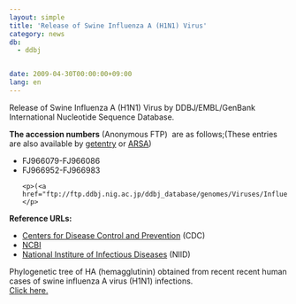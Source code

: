 ```yaml
---
layout: simple
title: 'Release of Swine Influenza A (H1N1) Virus'
category: news
db:
  - ddbj


date: 2009-04-30T00:00:00+09:00
lang: en
---
```


<html>Release of Swine Influenza A (H1N1) Virus by DDBJ/EMBL/GenBank International Nucleotide Sequence Database.

<p><b>The accession numbers</b> (Anonymous FTP)  are as follows;(These entries are also available by <a href="http://getentry.ddbj.nig.ac.jp/top-e.html" target="_blank">getentry</a> or <a href="http://arsa.ddbj.nig.ac.jp/top-e.html">ARSA</a>)</p>

<ul>
    <li>FJ966079-FJ966086</li>
    <li>FJ966952-FJ966983</li>

    <p>(<a href="ftp://ftp.ddbj.nig.ac.jp/ddbj_database/genomes/Viruses/Influenza/Influenza_A_virus.ff.gz">Influenza_A_virus.ff.gz</a>)</p>
</ul>

<p><b>Reference URLs:</b></p>

<ul>
    <li><a href="http://www.cdc.gov/swineflu/" target="_blank">Centers for Disease Control and Prevention</a> (CDC)</li>
    <li><a href="http://www.ncbi.nlm.nih.gov/genomes/FLU/SwineFlu.html" target="_blank">NCBI</a></li>
    <li><a href="http://www.nih.go.jp/niid/index.html" target="_blank">National Institure of Infectious Diseases</a> (NIID)</li>
</ul>

<p>Phylogenetic tree of HA (hemagglutinin) obtained from recent recent human cases of swine influenza A virus (H1N1) infections.<br><a href="/wp-content/uploads/SIAV.gif" target="_blank">Click here.</a></p>
</html>
